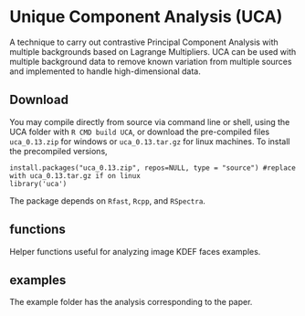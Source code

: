 # Unique Component Analysis (UCA)

A technique to carry out contrastive Principal Component Analysis with multiple backgrounds based on Lagrange Multipliers.
UCA can be used with multiple background data to remove known variation from multiple sources and implemented to handle high-dimensional data. 

##  Download
You may compile directly from source via command line or shell, using the UCA folder with `R CMD build UCA`, or download the pre-compiled files `uca_0.13.zip` for windows or `uca_0.13.tar.gz` for linux machines. To install the precompiled versions,

```
install.packages("uca_0.13.zip", repos=NULL, type = "source") #replace with uca_0.13.tar.gz if on linux
library('uca')
```

The package depends on `Rfast`, `Rcpp`, and `RSpectra`.

## functions
Helper functions useful for analyzing image KDEF faces examples.

## examples
The example folder has the analysis corresponding to the paper. 


